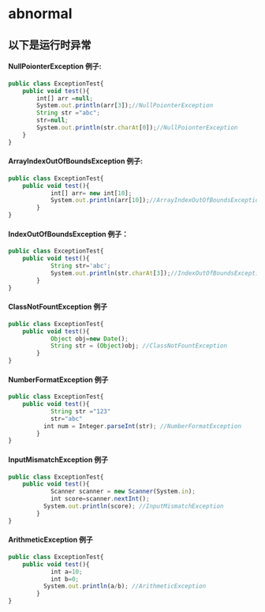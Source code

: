 # abnormal

<!-- ::: tip 1. Exception
     一异常体系结构
     |------java.lang.Error:一般编写针对的代码进行处理
     |------java.lang.Exception:可以进行异常的处理
     |------编译时异常(checked)
     |-------IOException
        |--------FileNotFoundException
        |-------ClassNotFountException
            |------运行时异常(unchecked)
        |-------NullPoionterException
        |-------ArrayIndexOutOfBoundsException
        |-------ClassCastException
        |-------NumberFormatException
        |-------InputMismatchException
        |-------ArithmeticException
        |-------IndexOutOfBoundsException

::: -->
## 以下是运行时异常
#### NullPoionterException 例子:

```js
public class ExceptionTest{
    public void test(){
        int[] arr =null;
        System.out.println(arr[3]);//NullPoionterException
        String str ="abc";
        str=null;
        System.out.println(str.charAt[0]);//NullPoionterException
    }
}
```

#### ArrayIndexOutOfBoundsException 例子:

```js
public class ExceptionTest{
    public void test(){
			int[] arr= new int[10];
			System.out.println(arr[10]);//ArrayIndexOutOfBoundsException
		}
}
```

#### IndexOutOfBoundsException 例子：

```js
public class ExceptionTest{
    public void test(){
			String str='abc';
			System.out.println(str.charAt[3]);//IndexOutOfBoundsException
		}
}
```

#### ClassNotFountException 例子

```js
public class ExceptionTest{
    public void test(){
			Object obj=new Date();
			String str = (Object)obj; //ClassNotFountException
		}
}
```

#### NumberFormatException 例子

```js
public class ExceptionTest{
    public void test(){
			String str ="123"
			str="abc"
		  int num = Integer.parseInt(str); //NumberFormatException
		}
}
```

#### InputMismatchException 例子

```js
public class ExceptionTest{
    public void test(){
			Scanner scanner = new Scanner(System.in);
			int score=scanner.nextInt();
		  System.out.println(score); //InputMismatchException
		}
}
```

#### ArithmeticException 例子

```js
public class ExceptionTest{
    public void test(){
			int a=10;
			int b=0;
		  System.out.println(a/b); //ArithmeticException
		}
}
```
